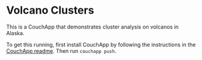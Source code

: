 Volcano Clusters
=================

This is a CouchApp that demonstrates cluster analysis on volcanos in Alaska.

To get this running, first install CouchApp by following the instructions in
the [CouchApp readme](http://github.com/couchapp/couchapp). Then run `couchapp
push`.
